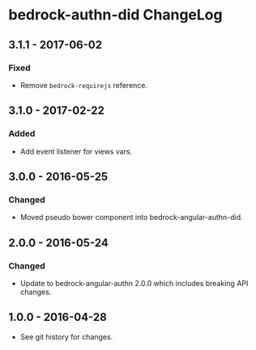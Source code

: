 # bedrock-authn-did ChangeLog

## 3.1.1 - 2017-06-02

### Fixed
- Remove `bedrock-requirejs` reference.

## 3.1.0 - 2017-02-22

### Added
- Add event listener for views vars.

## 3.0.0 - 2016-05-25

### Changed
- Moved pseudo bower component into bedrock-angular-authn-did.

## 2.0.0 - 2016-05-24

### Changed
- Update to bedrock-angular-authn 2.0.0 which includes breaking API changes.

## 1.0.0 - 2016-04-28

- See git history for changes.
